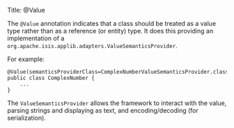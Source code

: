 Title: @Value

The `@Value` annotation indicates that a class should be treated as a
value type rather than as a reference (or entity) type. It does this
providing an implementation of a
`org.apache.isis.applib.adapters.ValueSemanticsProvider`.

For example:

    @Value(semanticsProviderClass=ComplexNumberValueSemanticsProvider.class)
    public class ComplexNumber {
        ...
    }

The `ValueSemanticsProvider` allows the framework to interact with the
value, parsing strings and displaying as text, and encoding/decoding
(for serialization). <!--For more information, see ?.-->

